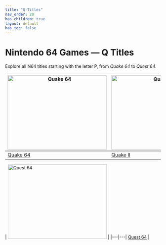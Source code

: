 ```yaml
---
title: "Q-Titles"
nav_order: 20
has_children: true
layout: default
has_toc: false
---
```


# Nintendo 64 Games — Q Titles

Explore all N64 titles starting with the letter P, from *Quake 64* to *Quest 64*.

| <a href="q/quake-64"><img src="https://images.launchbox-app.com//5c9fbc81-ffbe-4e52-b120-91ae633a6d6e.jpg" width="320" height="240" alt="Quake 64"/></a> | <a href="q/quake-ii"><img src="https://images.launchbox-app.com//f63d809d-7668-43d8-8772-20de0b044071.jpg" width="320" height="240" alt="Quake II"/></a> |
|---|---|
[Quake 64](q/quake-64) | [Quake II](q/quake-ii) |

| <a href="q/quest-64"><img src="https://images.launchbox-app.com/cc0d0c31-cae9-4a18-8db3-89604b477445.jpg" width="320" height="240" alt="Quest 64"/></a> |
|---|---|
[Quest 64](q/quest-64) | 


